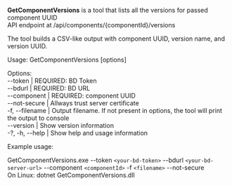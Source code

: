 **GetComponentVersions** is a tool that lists all the versions for passed component UUID  
API endpoint at /api/components/{componentId}/versions  

The tool builds a CSV-like output with component UUID, version name, and version UUID. 

Usage: GetComponentVersions [options]

Options:  
--token | REQUIRED: BD Token  
--bdurl | REQUIRED: BD URL  
--component | REQUIRED: component UUID  
--not-secure | Allways trust server certificate  
-f, --filename | Output filename. If not present in options, the tool will print the output to console  
--version | Show version information  
-?, -h, --help | Show help and usage information

Example usage:  

GetComponentVersions.exe --token `<your-bd-token>` --bdurl `<your-bd-server-url>`  --component `<componentId>` -f `<filename>` --not-secure  
On Linux: dotnet GetComponentVersions.dll

